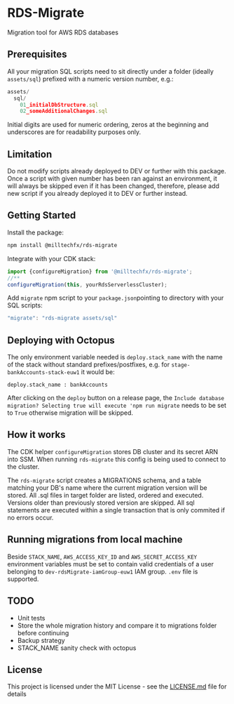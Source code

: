# RDS-Migrate

Migration tool for AWS RDS databases

## Prerequisites
All your migration SQL scripts need to sit directly under a folder (ideally `assets/sql`) prefixed with a numeric version number, e.g.:
```typescript
assets/
  sql/
    01_initialDbStructure.sql
    02_someAdditionalChanges.sql
```
Initial digits are used for numeric ordering, zeros at the beginning and underscores are for readability purposes only.

## Limitation
Do not modify scripts already deployed to DEV or further with this package. Once a script with given number has been ran against an environment, it will always be skipped even if it has been changed, therefore, please add new script if you already deployed it to DEV or further instead.

## Getting Started

Install the package:
```bash
npm install @milltechfx/rds-migrate
```
Integrate with your CDK stack:
```typescript
import {configureMigration} from '@milltechfx/rds-migrate';
//**
configureMigration(this, yourRdsServerlessCluster);
```
Add `migrate` npm script to your `package.json`pointing to directory with your SQL scripts:
```typescript
"migrate": "rds-migrate assets/sql"
```

## Deploying with Octopus
The only environment variable needed is `deploy.stack_name` with the name of the stack without standard prefixes/postfixes, e.g. for `stage-bankAccounts-stack-euw1` it would be:

```
deploy.stack_name : bankAccounts
```

After clicking on the `deploy` button on a release page, the `Include database migration? Selecting true will execute 'npm run migrate` needs to be set to `True` otherwise migration will be skipped.

## How it works
The CDK helper `configureMigration` stores DB cluster and its secret ARN into SSM. When running `rds-migrate` this config is being used to connect to the cluster.

The `rds-migrate` script creates a MIGRATIONS schema, and a table matching your DB's name where the current migration version will be stored. All .sql files in target folder are listed, ordered and executed. Versions older than previously stored version are skipped.
All sql statements are executed within a single transaction that is only commited if no errors occur.

## Running migrations from local machine
Beside `STACK_NAME`, `AWS_ACCESS_KEY_ID` and `AWS_SECRET_ACCESS_KEY` environment variables must be set to contain valid credentials of a user belonging to `dev-rdsMigrate-iamGroup-euw1` IAM group. `.env` file is supported.


## TODO
* Unit tests
* Store the whole migration history and compare it to migrations folder before continuing
* Backup strategy
* STACK_NAME sanity check with octopus

## License

This project is licensed under the MIT License - see the [LICENSE.md](LICENSE.md) file for details

